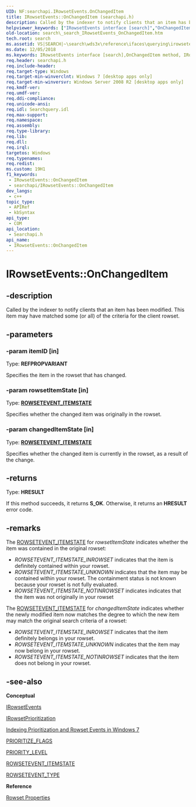 ```yaml
---
UID: NF:searchapi.IRowsetEvents.OnChangedItem
title: IRowsetEvents::OnChangedItem (searchapi.h)
description: Called by the indexer to notify clients that an item has been modified. This item may have matched some (or all) of the criteria for the client rowset.
helpviewer_keywords: ["IRowsetEvents interface [search]","OnChangedItem method","IRowsetEvents.OnChangedItem","IRowsetEvents::OnChangedItem","OnChangedItem","OnChangedItem method [search]","OnChangedItem method [search]","IRowsetEvents interface","_search_IRowsetEvents_OnChangedItem","search._search_IRowsetEvents_OnChangedItem","searchapi/IRowsetEvents::OnChangedItem"]
old-location: search\_search_IRowsetEvents_OnChangedItem.htm
tech.root: search
ms.assetid: VS|SEARCH|~\search\wds3x\reference\ifaces\querying\irowsetevents\onchangeditem.htm
ms.date: 12/05/2018
ms.keywords: IRowsetEvents interface [search],OnChangedItem method, IRowsetEvents.OnChangedItem, IRowsetEvents::OnChangedItem, OnChangedItem, OnChangedItem method [search], OnChangedItem method [search],IRowsetEvents interface, _search_IRowsetEvents_OnChangedItem, search._search_IRowsetEvents_OnChangedItem, searchapi/IRowsetEvents::OnChangedItem
req.header: searchapi.h
req.include-header: 
req.target-type: Windows
req.target-min-winverclnt: Windows 7 [desktop apps only]
req.target-min-winversvr: Windows Server 2008 R2 [desktop apps only]
req.kmdf-ver: 
req.umdf-ver: 
req.ddi-compliance: 
req.unicode-ansi: 
req.idl: Searchquery.idl
req.max-support: 
req.namespace: 
req.assembly: 
req.type-library: 
req.lib: 
req.dll: 
req.irql: 
targetos: Windows
req.typenames: 
req.redist: 
ms.custom: 19H1
f1_keywords:
 - IRowsetEvents::OnChangedItem
 - searchapi/IRowsetEvents::OnChangedItem
dev_langs:
 - c++
topic_type:
 - APIRef
 - kbSyntax
api_type:
 - COM
api_location:
 - Searchapi.h
api_name:
 - IRowsetEvents::OnChangedItem
---
```


# IRowsetEvents::OnChangedItem


## -description

Called by the indexer to notify clients that an item has been modified. This item may have matched some (or all) of the criteria for the client rowset.

## -parameters

### -param itemID [in]

Type: <b>REFPROPVARIANT</b>

Specifies the item in the rowset that has changed.

### -param rowsetItemState [in]

Type: <b><a href="/windows/win32/api/searchapi/ne-searchapi-rowsetevent_itemstate">ROWSETEVENT_ITEMSTATE</a></b>

Specifies whether the changed item was originally in the rowset.

### -param changedItemState [in]

Type: <b><a href="/windows/win32/api/searchapi/ne-searchapi-rowsetevent_itemstate">ROWSETEVENT_ITEMSTATE</a></b>

Specifies whether the changed item is currently in the rowset, as a result of the change.

## -returns

Type: <b>HRESULT</b>

If this method succeeds, it returns <b xmlns:loc="http://microsoft.com/wdcml/l10n">S_OK</b>. Otherwise, it returns an <b xmlns:loc="http://microsoft.com/wdcml/l10n">HRESULT</b> error code.

## -remarks

The <a href="/windows/win32/api/searchapi/ne-searchapi-rowsetevent_itemstate">ROWSETEVENT_ITEMSTATE</a> for <i>rowsetItemState</i> indicates whether the item was contained in the original rowset: 

<ul>
<li><i>ROWSETEVENT_ITEMSTATE_INROWSET</i> indicates that the item is definitely contained within your rowset.</li>
<li><i>ROWSETEVENT_ITEMSTATE_UNKNOWN</i> indicates that the item may be contained within your rowset. The containment status is not known because your rowset is not fully evaluated.</li>
<li><i>ROWSETEVENT_ITEMSTATE_NOTINROWSET</i> indicates indicates that the item was not originally in your rowset</li>
</ul>
The <a href="/windows/win32/api/searchapi/ne-searchapi-rowsetevent_itemstate">ROWSETEVENT_ITEMSTATE</a> for <i>changedItemState</i> indicates whether the newly modified item now matches the degree to which the new item may match the original search criteria of a rowset: 

<ul>
<li><i>ROWSETEVENT_ITEMSTATE_INROWSET</i> indicates that the item definitely belongs in your rowset.</li>
<li><i>ROWSETEVENT_ITEMSTATE_UNKNOWN</i> indicates that the item may now belong in your rowset.</li>
<li><i>ROWSETEVENT_ITEMSTATE_NOTINROWSET</i> indicates that the item does not belong in your rowset.</li>
</ul>

## -see-also

<b>Conceptual</b>



<a href="/windows/desktop/api/searchapi/nn-searchapi-irowsetevents">IRowsetEvents</a>



<a href="/windows/desktop/api/searchapi/nn-searchapi-irowsetprioritization">IRowsetPrioritization</a>



<a href="/windows/desktop/search/indexing-prioritization-and-rowset-events">Indexing Prioritization and Rowset Events in Windows 7</a>



<a href="/windows/win32/api/searchapi/ne-searchapi-tagprioritize_flags">PRIORITIZE_FLAGS</a>



<a href="/windows/win32/api/searchapi/ne-searchapi-priority_level">PRIORITY_LEVEL</a>



<a href="/windows/win32/api/searchapi/ne-searchapi-rowsetevent_itemstate">ROWSETEVENT_ITEMSTATE</a>



<a href="/windows/win32/api/searchapi/ne-searchapi-rowsetevent_type">ROWSETEVENT_TYPE</a>



<b>Reference</b>



<a href="/windows/desktop/search/-search-sql-rowset-properties">Rowset Properties</a>

